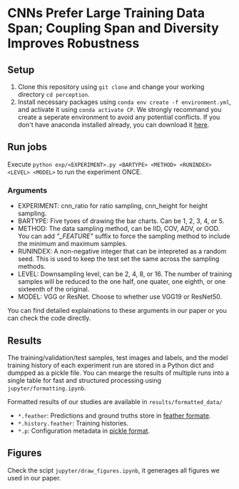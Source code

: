 # CNNs Prefer Large Training Data Span; Coupling Span and Diversity Improves Robustness


## Setup
1. Clone this repository using `git clone` and change your working directory `cd perception`.
2. Install necessary packages using `conda env create -f environment.yml`, and activate it using `conda activate CP`. We strongly recommand you create a seperate environment to avoid any potential conflicts. If you don't have anaconda installed already, you can download it [here](https://www.anaconda.com/download/).

## Run jobs
Execute `python exp/<EXPERIMENT>.py <BARTYPE> <METHOD> <RUNINDEX> <LEVEL> <MODEL>` to run the experiment ONCE.

### Arguments
- EXPERIMENT: cnn_ratio for ratio sampling, cnn_height for height sampling.
- BARTYPE: Five tyoes of drawing the bar charts. Can be 1, 2, 3, 4, or 5.
- METHOD: The data sampling method, can be IID, COV, ADV, or OOD. You can add _"\_FEATURE"_ suffix to force the sampling method to include the minimum and maximum samples. 
- RUNINDEX: A non-negative integer that can be intepreted as a random seed. This is used to keep the test set the same across the sampling methods.
- LEVEL: Downsampling level, can be 2, 4, 8, or 16. The number of training samples will be reduced to the one half, one quater, one eighth, or one sixteenth of the original.
- MODEL: VGG or ResNet. Choose to whether use VGG19 or ResNet50.

You can find detailed explainations to these arguments in our paper or you can check the code directly.


## Results
The training/validation/test samples, test images and labels, and the model training history of each experiment run are stored in a Python dict and dumpped as a pickle file. You can mearge the results of multiple runs into a single table for fast and structured processing using `jupyter/formatting.ipynb`.

Formatted results of our studies are available in `results/formatted_data/`

- `*.feather`: Predictions and ground truths store in [feather formate](https://arrow.apache.org/docs/python/feather.html). 
- `*.history.feather`: Training histories.
- `*.p`: Configuration metadata in [pickle format](https://docs.python.org/3/library/pickle.html).


## Figures
Check the scipt `jupyter/draw_figures.ipynb`, it generages all figures we used in our paper.
